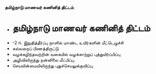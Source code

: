 **தமிழ்நாடு மாணவர் கணினித் திட்டம்**
- # தமிழ்நாடு மாணவர் கணினித் திட்டம்
- -2 n. இறுதித்தீர்ப்பு நாளில் மாண்ட உயிர்களின் மீட்டெழுச்சி
- கல்லறைப் பிணத்திருட்டு
- வழக்கழிந்தவற்றின் வகையில் வழக்காற்றுப் புத்துயிர்ப்பிப்பு
- அழிவிலிருந்து நன்னிலை மீட்பிப்பு
- செயலின்மையிலிருந்து புதுச்செயலுக்குவிப்பு.

